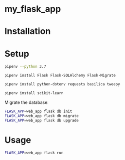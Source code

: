 # my_flask_app

# Installation

# Setup

```sh
pipenv --python 3.7
```

```sh
pipenv install Flask Flask-SQLAlchemy Flask-Migrate
```

```sh
pipenv install python-dotenv requests basilica tweepy
```

```sh
pipenv install scikit-learn
```

Migrate the database:

```sh
FLASK_APP=web_app flask db init
FLASK_APP=web_app flask db migrate
FLASK_APP=web_app flask db upgrade
```

# Usage

```sh
FLASK_APP=web_app flask run
```
